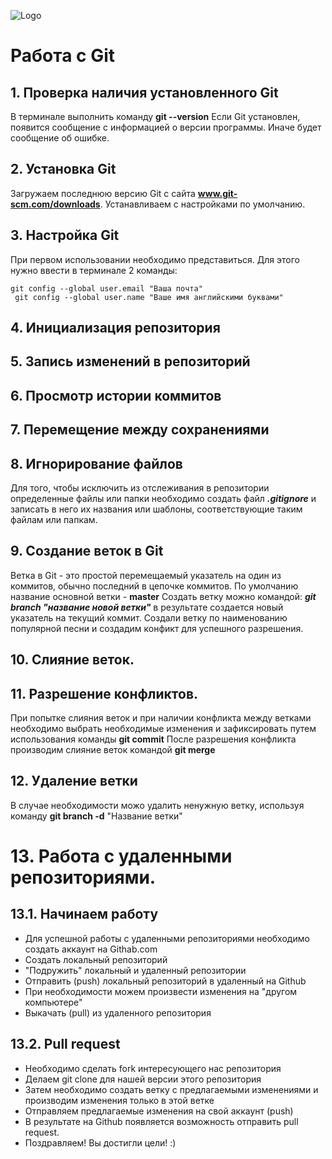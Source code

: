 ![Logo](git.0.jpg)
# Работа с Git

## 1. Проверка наличия установленного Git

В терминале выполнить команду **git --version**
Если Git установлен, появится сообщение с информацией о версии программы. Иначе будет сообщение об ошибке.

## 2. Установка Git
Загружаем последнюю версию Git с сайта **www.git-scm.com/downloads**.
Устанавливаем с настройками по умолчанию.

## 3. Настройка Git
При первом использовании необходимо представиться. Для этого нужно ввести в терминале 2 команды:
```
git config --global user.email "Ваша почта"
 git config --global user.name "Ваше имя английскими буквами"
 ```
## 4. Инициализация репозитория
## 5. Запись изменений в репозиторий
## 6. Просмотр истории коммитов
## 7. Перемещение между сохранениями
## 8. Игнорирование файлов
 Для того, чтобы исключить из отслеживания в репозитории определенные файлы или папки необходимо создать файл ***.gitignore*** и записать в него их названия или шаблоны, соответствующие таким файлам или папкам.

 ## 9. Создание веток в Git
 Ветка в Git -  это простой перемещаемый указатель на один из коммитов, обычно последний в цепочке коммитов.
 По умолчанию название основной ветки - **master**
 Создать ветку можно командой:
***git branch "название новой ветки"***
в результате создается новый указатель на текущий коммит.
Создали ветку по наименованию популярной песни и создадим конфикт для успешного разрешения.  
## 10. Слияние веток.
## 11. Разрешение конфликтов.
При попытке слияния веток и при наличии конфликта между ветками необходимо выбрать необходимые изменения и зафиксировать путем использования команды **git commit**
После разрешения конфликта производим слияние веток командой **git merge**
## 12. Удаление ветки
В случае необходимости можо удалить ненужную ветку, используя команду **git branch -d** "Название ветки"

# 13. Работа с удаленными репозиториями.
## 13.1. Начинаем работу

- Для успешной работы с удаленными репозиториями необходимо создать аккаунт на Githab.com
- Создать локальный репозиторий
- "Подружить" локальный и удаленный репозитории
- Отправить (push) локальный репозиторий в удаленный на Github
- При необходимости можем произвести изменения на "другом компьютере"
- Выкачать (pull) из удаленного репозитория
## 13.2. Pull request

- Необходимо сделать fork интересующего нас репозитория
- Делаем git clone для нашей версии этого репозитория
- Затем необходимо создать ветку с предлагаемыми изменениями и производим изменения только в этой ветке
- Отправляем предлагаемые изменения на свой аккаунт (push)
- В результате на Github  появляется возможность отправить pull request.
- Поздравляем! Вы достигли цели! :)